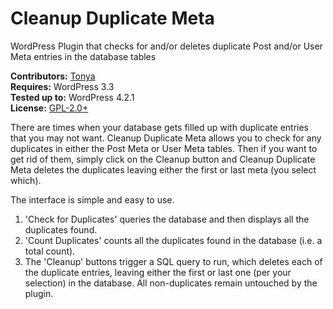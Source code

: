 # Cleanup Duplicate Meta

WordPress Plugin that checks for and/or deletes duplicate Post and/or User Meta entries in the database tables

__Contributors:__ [Tonya](https://github.com/hellofromtonya)  
__Requires:__ WordPress 3.3  
__Tested up to:__ WordPress 4.2.1  
__License:__ [GPL-2.0+](http://www.gnu.org/licenses/gpl-2.0.html) 

There are times when your database gets filled up with duplicate entries that you may not want.  Cleanup Duplicate Meta allows you to check for any duplicates in either the Post Meta or User Meta tables.  Then if you want to get rid of them, simply click on the Cleanup button and Cleanup Duplicate Meta deletes the duplicates leaving either the first or last meta (you select which).

The interface is simple and easy to use.

1. 'Check for Duplicates' queries the database and then displays all the duplicates found.  
2. 'Count Duplicates' counts all the duplicates found in the database (i.e. a total count). 
3. The 'Cleanup' buttons trigger a SQL query to run, which deletes each of the duplicate entries, leaving either the first or last one (per your selection) in the database.  All non-duplicates remain untouched by the plugin.    